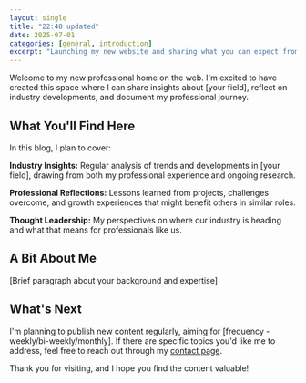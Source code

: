 ```yaml
---
layout: single
title: "22:48 updated"
date: 2025-07-01
categories: [general, introduction]
excerpt: "Launching my new website and sharing what you can expect from this space."
---
```


Welcome to my new professional home on the web. I'm excited to have created this space where I can share insights about [your field], reflect on industry developments, and document my professional journey.

## What You'll Find Here

In this blog, I plan to cover:

**Industry Insights:** Regular analysis of trends and developments in [your field], drawing from both my professional experience and ongoing research.

**Professional Reflections:** Lessons learned from projects, challenges overcome, and growth experiences that might benefit others in similar roles.

**Thought Leadership:** My perspectives on where our industry is heading and what that means for professionals like us.

## A Bit About Me

[Brief paragraph about your background and expertise]

## What's Next

I'm planning to publish new content regularly, aiming for [frequency - weekly/bi-weekly/monthly]. If there are specific topics you'd like me to address, feel free to reach out through my [contact page](/contact/).

Thank you for visiting, and I hope you find the content valuable!
